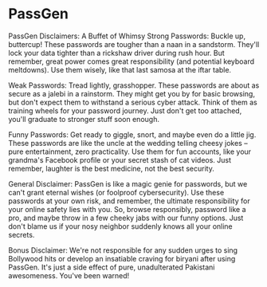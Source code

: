 # PassGen


PassGen Disclaimers: A Buffet of Whimsy
Strong Passwords: Buckle up, buttercup! These passwords are tougher than a naan in a sandstorm. They'll lock your data tighter than a rickshaw driver during rush hour. But remember, great power comes great responsibility (and potential keyboard meltdowns). Use them wisely, like that last samosa at the iftar table.

Weak Passwords: Tread lightly, grasshopper. These passwords are about as secure as a jalebi in a rainstorm. They might get you by for basic browsing, but don't expect them to withstand a serious cyber attack. Think of them as training wheels for your password journey. Just don't get too attached, you'll graduate to stronger stuff soon enough.

Funny Passwords: Get ready to giggle, snort, and maybe even do a little jig. These passwords are like the uncle at the wedding telling cheesy jokes – pure entertainment, zero practicality. Use them for fun accounts, like your grandma's Facebook profile or your secret stash of cat videos. Just remember, laughter is the best medicine, not the best security.

General Disclaimer: PassGen is like a magic genie for passwords, but we can't grant eternal wishes (or foolproof cybersecurity). Use these passwords at your own risk, and remember, the ultimate responsibility for your online safety lies with you. So, browse responsibly, password like a pro, and maybe throw in a few cheeky jabs with our funny options. Just don't blame us if your nosy neighbor suddenly knows all your online secrets.

Bonus Disclaimer: We're not responsible for any sudden urges to sing Bollywood hits or develop an insatiable craving for biryani after using PassGen. It's just a side effect of pure, unadulterated Pakistani awesomeness. You've been warned!
